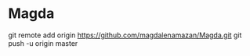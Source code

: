 # Magda
git remote add origin https://github.com/magdalenamazan/Magda.git
git push -u origin master
